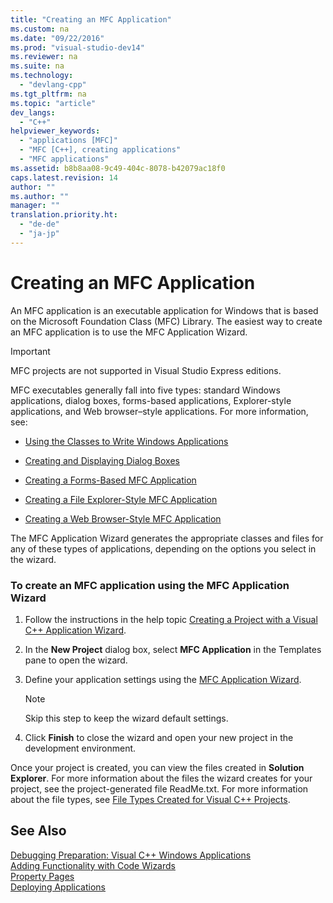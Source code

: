 ```yaml
---
title: "Creating an MFC Application"
ms.custom: na
ms.date: "09/22/2016"
ms.prod: "visual-studio-dev14"
ms.reviewer: na
ms.suite: na
ms.technology: 
  - "devlang-cpp"
ms.tgt_pltfrm: na
ms.topic: "article"
dev_langs: 
  - "C++"
helpviewer_keywords: 
  - "applications [MFC]"
  - "MFC [C++], creating applications"
  - "MFC applications"
ms.assetid: b8b8aa08-9c49-404c-8078-b42079ac18f0
caps.latest.revision: 14
author: ""
ms.author: ""
manager: ""
translation.priority.ht: 
  - "de-de"
  - "ja-jp"
---
```

# Creating an MFC Application
An MFC application is an executable application for Windows that is based on the Microsoft Foundation Class (MFC) Library. The easiest way to create an MFC application is to use the MFC Application Wizard.  
  
> [!IMPORTANT]
>  MFC projects are not supported in Visual Studio Express editions.  
  
 MFC executables generally fall into five types: standard Windows applications, dialog boxes, forms-based applications, Explorer-style applications, and Web browser–style applications. For more information, see:  
  
-   [Using the Classes to Write Windows Applications](../vs140/using-the-classes-to-write-applications-for-windows.md)  
  
-   [Creating and Displaying Dialog Boxes](../vs140/creating-and-displaying-dialog-boxes.md)  
  
-   [Creating a Forms-Based MFC Application](../vs140/creating-a-forms-based-mfc-application.md)  
  
-   [Creating a File Explorer-Style MFC Application](../vs140/creating-a-file-explorer-style-mfc-application.md)  
  
-   [Creating a Web Browser-Style MFC Application](../vs140/creating-a-web-browser-style-mfc-application.md)  
  
 The MFC Application Wizard generates the appropriate classes and files for any of these types of applications, depending on the options you select in the wizard.  
  
### To create an MFC application using the MFC Application Wizard  
  
1.  Follow the instructions in the help topic [Creating a Project with a Visual C++ Application Wizard](../vs140/creating-desktop-projects-by-using-application-wizards.md).  
  
2.  In the **New Project** dialog box, select **MFC Application** in the Templates pane to open the wizard.  
  
3.  Define your application settings using the [MFC Application Wizard](../vs140/mfc-application-wizard.md).  
  
    > [!NOTE]
    >  Skip this step to keep the wizard default settings.  
  
4.  Click **Finish** to close the wizard and open your new project in the development environment.  
  
 Once your project is created, you can view the files created in **Solution Explorer**. For more information about the files the wizard creates for your project, see the project-generated file ReadMe.txt. For more information about the file types, see [File Types Created for Visual C++ Projects](../vs140/file-types-created-for-visual-c---projects.md).  
  
## See Also  
 [Debugging Preparation: Visual C++ Windows Applications](assetId:///a8bc54de-41a3-464d-9a12-db9bdcbc1ad5)   
 [Adding Functionality with Code Wizards](../vs140/adding-functionality-with-code-wizards--c---.md)   
 [Property Pages](../vs140/property-pages--visual-c---.md)   
 [Deploying Applications](assetId:///4ff8881d-0daf-47e7-bfe7-774c625031b4)